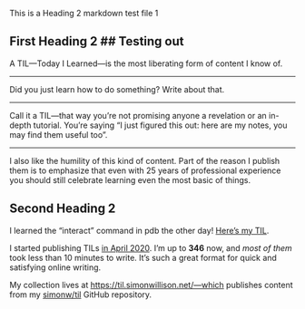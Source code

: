 This is a Heading 2 markdown test file 1


First Heading 2 ## Testing out 
--
A TIL—Today I Learned—is the most liberating form of content I know of.

***

Did you just learn how to do something? Write about that.

---

Call it a TIL—that way you’re not promising anyone a revelation or an in-depth tutorial. You’re saying “I just figured this out: here are my notes, you may find them useful too”.

___

I also like the humility of this kind of content. Part of the reason I publish them is to emphasize that even with 25 years of professional experience you should still celebrate learning even the most basic of things.

Second Heading 2
  -----------------------------------------
I learned the “interact” command in pdb the other day! [Here’s my TIL](https://til.simonwillison.net/python/pdb-interact).

I started publishing TILs [in April 2020](https://simonwillison.net/2020/Apr/20/self-rewriting-readme/). I’m up to **346** now, and *most of them* took less than 10 minutes to write. It’s such a great format for quick and satisfying online writing.

My collection lives at https://til.simonwillison.net/—which publishes content from my [simonw/til](https://github.com/simonw/til) GitHub repository.